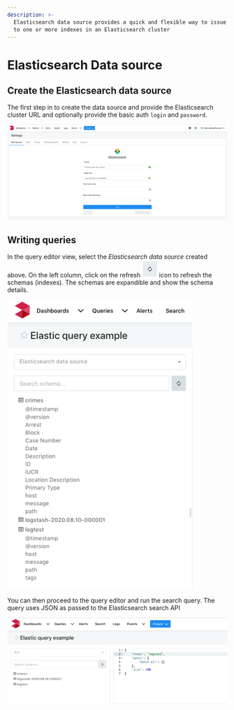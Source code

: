 ```yaml
---
description: >-
  Elasticsearch data source provides a quick and flexible way to issue queries
  to one or more indexes in an Elasticsearch cluster
---
```


# Elasticsearch Data source

## Create the Elasticsearch data source

The first step in to create the data source and provide the Elasticsearch cluster URL and optionally provide  the basic auth `login` and `password`.

![Configuring the Elasticsearch data source](<../.gitbook/assets/Screen Shot 2020-08-10 at 5.26.18 PM.png>)

## Writing queries

In the query editor view, select the _Elasticsearch data source_ created above. On the left column, click on the refresh ![](<../.gitbook/assets/Screen Shot 2020-08-10 at 10.07.50 PM.png>) icon to refresh the schemas (indexes). The schemas are expandible and show the schema details.

![Refresh and lookup Elasticsearch indexes](<../.gitbook/assets/Screen Shot 2020-08-10 at 10.06.48 PM.png>)

 You can then proceed to the query editor and run the search query. The query uses JSON as passed to the Elasticsearch search API

![Writing a search query against an Elasticsearch index](<../.gitbook/assets/Screen Shot 2020-08-10 at 10.09.21 PM.png>)

